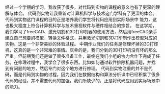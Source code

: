 经过一个学期的学习，我收获了很多，对代码到实物的课程的意义也有了更深的理解与体会。 代码到实物让我重新对计算机科学与技术这门学科有了更深的体会。代码到实物这门课程的目的正是培养我们学生将代码应用到实际场景中
能力，这也极大程度上符合计算机科学与技术重视软件与硬件相结合的宗旨。
在这学期，我们学习了freeCAD、激光切割和3D打印机器的使用方法，然后用freeCAD亲手建立自己想要的模型，转换文件格式，并用激光切割和3D打印制作出模型对应的实物。这是一个非常美妙的体验过程。
中期作业我们的任务是修理坏掉的3D打印机，这真的是一个非常难的事情。庆幸的是，我们分到的3D打印机没有坏的那么严重。但前期我们还是做了很多准备工作，最终在我们小组的协力合作下完成了任务。在修理过程中，我学会了很多东西。比如如何通过软件排除机器问题，并找
到有问题的地方，然后专门对这个地方进行修理。
代码到实物注重的并不是代码，而是代码到实物的过程，因为我们在数据结构和算法分析课中已经积累了很多代码的经验，并不需要代码的加强，我们所缺少的，正是将代码应用到实际场景中的能力。

